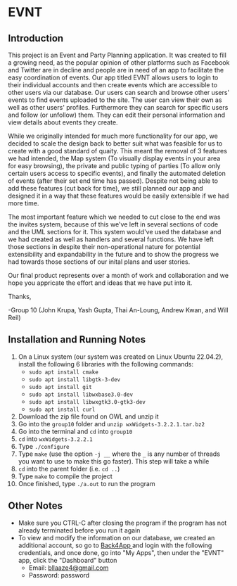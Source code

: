 # EVNT
## Introduction
This project is an Event and Party Planning application. It was created to fill a growing need, as the popular opinion of other platforms such as Facebook and Twitter are in decline and people are in need of an app to facilitate the easy coordination of events. Our app titled EVNT allows users to login to their individual accounts and then create events which are accessible to other users via our database. Our users can search and browse other users' events to find events uploaded to the site. The user can view their own as well as other users' profiles. Furthermore they can search for specific users and follow (or unfollow) them. They can edit their personal information and view details about events they create. 

While we originally intended for much more functionality for our app, we decided to scale the design back to better suit what was feasible for us to create with a good standard of quaity. This meant the removal of 3 features we had intended, the Map system (To visually display events in your area for easy browsing), the private and public typing of parties (To allow only certain users access to specific events), and finally the automated deletion of events (after their set end time has passed). Despite not being able to add these features (cut back for time), we still planned our app and designed it in a way that these features would be easily extensible if we had more time. 

The most important feature which we needed to cut close to the end was the invites system, because of this we've left in several sections of code and the UML sections for it. This system would've used the database and we had created as well as handlers and several functions. We have left those sections in despite their non-operational nature for potential extensibility and expandability in the future and to show the progress we had towards those sections of our inital plans and user stories. 

Our final product represents over a month of work and collaboration and we hope you appricate the effort and ideas that we have put into it. 

Thanks,

-Group 10 (John Krupa, Yash Gupta, Thai An-Loung, Andrew Kwan, and Will Reil)
## Installation and Running Notes
1. On a Linux system (our system was created on Linux Ubuntu 22.04.2), install the following 6 libraries with the following commands:
    - `sudo apt install cmake`
    - `sudo apt install libgtk-3-dev`
    - `sudo apt install git`
    - `sudo apt install libwxbase3.0-dev`
    - `sudo apt install libwxgtk3.0-gtk3-dev`
    - `sudo apt install curl`
2. Download the zip file found on OWL and unzip it
3. Go into the `group10` folder and `unzip wxWidgets-3.2.2.1.tar.bz2`
4. Go into the terminal and `cd` into `group10`
5. `cd` into `wxWidgets-3.2.2.1`
6. Type `./configure`
7. Type `make` (use the option `-j __` where the `_` is any number of threads you want to use to make this go faster). This step will take a while
8. `cd` into the parent folder (i.e. `cd ..`)
9. Type `make` to compile the project
10. Once finished, type `./a.out` to run the program
## Other Notes
- Make sure you CTRL-C after closing the program if the program has not already terminated before you run it again
- To view and modify the information on our database, we created an additional account, so go to <a href = "back4app.com"> Back4App </a> and login with the following credentials, and once done, go into "My Apps", then under the "EVNT" app, click the "Dashboard" button
    - Email: bllaaze4@gmail.com
    - Password: password
